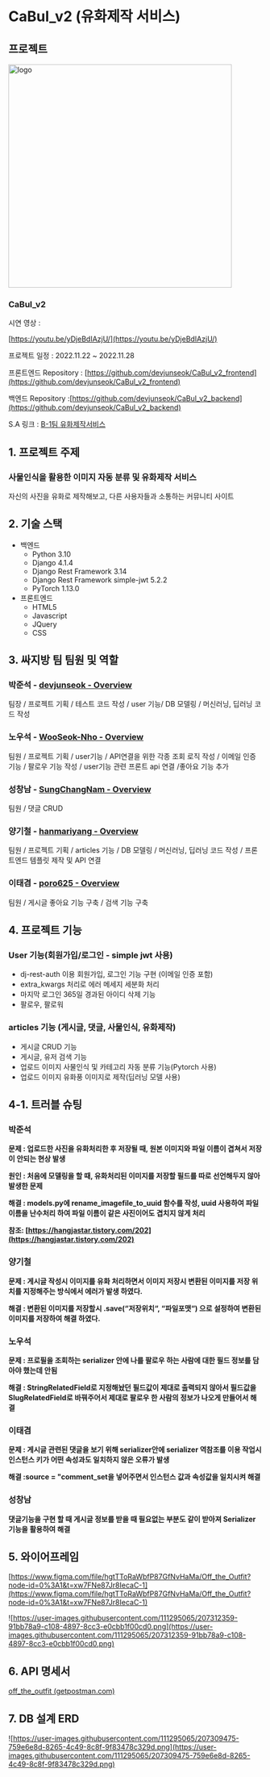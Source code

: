 # CaBul_v2 (유화제작 서비스)

## 프로젝트

<img width="443" alt="logo" src="https://user-images.githubusercontent.com/111295065/210082342-b748b547-6540-4f0f-9653-23f2e3ba91cf.png">


### CaBul_v2

시연 영상 :

[https://youtu.be/yDjeBdIAzjU/](https://youtu.be/yDjeBdIAzjU/)

프로젝트 일정 : 2022.11.22 ~ 2022.11.28

프론트엔드 Repository : [https://github.com/devjunseok/CaBul_v2_frontend](https://github.com/devjunseok/CaBul_v2_frontend)

백엔드  Repository :[https://github.com/devjunseok/CaBul_v2_backend](https://github.com/devjunseok/CaBul_v2_backend)

S.A 링크 : [B-1팀 유화제작서비스](https://iodized-justice-c7c.notion.site/B1-ed15c9156d7949faa389b0835662ab0a)

## 1. 프로젝트 주제

### 사물인식을 활용한 이미지 자동 분류 및 유화제작 서비스

자신의 사진을 유화로 제작해보고, 다른 사용자들과 소통하는 커뮤니티 사이트

## 2. 기술 스택

- 백엔드
    - Python 3.10
    - Django 4.1.4
    - Django Rest Framework 3.14
    - Django Rest Framework simple-jwt 5.2.2
    - PyTorch 1.13.0
- 프론트엔드
    - HTML5
    - Javascript
    - JQuery
    - CSS

## 3. 싸지방 팀 팀원 및 역할

### 박준석 - [devjunseok - Overview](https://github.com/devjunseok)

팀장 / 프로젝트 기획 / 테스트 코드 작성 / user 기능/ DB 모델링 / 머신러닝, 딥러닝 코드 작성

### 노우석 - [WooSeok-Nho - Overview](https://github.com/WooSeok-Nho/)

팀원 / 프로젝트 기획 / user기능 / API연결을 위한 각종 조회 로직 작성 / 이메일 인증 기능 / 팔로우 기능 작성 / user기능 관련 프론트 api 연결 /좋아요 기능 추가

### 성창남 - [SungChangNam - Overview](https://github.com/SungChangNam)

팀원 / 댓글 CRUD

### 양기철 - [hanmariyang - Overview](https://github.com/hanmariyang)

팀원 / 프로젝트 기획 / articles 기능 / DB 모델링 / 머신러닝, 딥러닝 코드 작성 / 프론트엔드 템플릿 제작 및 API 연결

### 이태겸 - [poro625 - Overview](https://github.com/poro625)

팀원 / 게시글 좋아요 기능 구축 / 검색 기능 구축
## 4. 프로젝트 기능

### User 기능(회원가입/로그인 - simple jwt 사용)

- dj-rest-auth 이용 회원가입, 로그인 기능 구현 (이메일 인증 포함)
- extra_kwargs 처리로 에러 메세지 세분화 처리
- 마지막 로그인 365일 경과된 아이디 삭제 기능
- 팔로우, 팔로워

### articles 기능 (게시글, 댓글, 사물인식, 유화제작)

- 게시글 CRUD 기능
- 게시글, 유저 검색 기능
- 업로드 이미지 사물인식 및 카테고리 자동 분류 기능(Pytorch 사용)
- 업로드 이미지 유화풍 이미지로 제작(딥러닝 모델 사용)

 
## 4-1. 트러블 슈팅

### 박준석

**문제 : 업로드한 사진을 유화처리한 후 저장될 때, 원본 이미지와 파일 이름이 겹쳐서 저장이 안되는 현상 발생**

**원인 : 처음에 모델링을 할 때, 유화처리된 이미지를 저장할 필드를 따로 선언해두지 않아 발생한 문제**

**해결 : models.py에 rename_imagefile_to_uuid 함수를 작성, uuid 사용하여 파일 이름을 난수처리 하여 파일 이름이 같은 사진이어도 겹치지 않게 처리** 

**참조: [https://hangjastar.tistory.com/202](https://hangjastar.tistory.com/202)**

### 양기철

**문제 : 게시글 작성시 이미지를 유화 처리하면서 이미지 저장시 변환된 이미지를 저장 위치를 지정해주는 방식에서 에러가 발생 하였다.**

**해결 : 변환된 이미지를 저장할시 .save(“저장위치“, “파일포맷“) 으로 설정하여 변환된 이미지를 저장하여 해결 하였다.**
### 노우석

**문제 : 프로필을 조회하는 serializer 안에 나를 팔로우 하는 사람에 대한 필드 정보를 담아야 했는데 안됨**

**해결 : StringRelatedField로 지정해놨던 필드값이 제대로 출력되지 않아서 필드값을 SlugRelatedField로 바꿔주어서 제대로 팔로우 한 사람의 정보가 나오게 만들어서 해결**

### 이태겸

**문제 : 게시글 관련된 댓글을 보기 위해 serializer안에 serializer 역참조를 이용 작업시  인스턴스 키가 어떤 속성과도 일치하지 않은 오류가 발생**

**해결 :source = "comment_set을 넣어주면서 인스턴스 값과 속성값을 일치시켜 해결**

### 성창남

**댓글기능을 구현 할 때 게시글 정보를 받을 때 필요없는 부분도 같이 받아져 Serializer 기능을 활용하여 해결**


## 5. 와이어프레임

[https://www.figma.com/file/hgtTToRaWbfP87GfNvHaMa/Off_the_Outfit?node-id=0%3A1&t=xw7FNe87Jr8IecaC-1](https://www.figma.com/file/hgtTToRaWbfP87GfNvHaMa/Off_the_Outfit?node-id=0%3A1&t=xw7FNe87Jr8IecaC-1)

![https://user-images.githubusercontent.com/111295065/207312359-91bb78a9-c108-4897-8cc3-e0cbb1f00cd0.png](https://user-images.githubusercontent.com/111295065/207312359-91bb78a9-c108-4897-8cc3-e0cbb1f00cd0.png)

## 6. API 명세서

[off_the_outfit (getpostman.com)](https://documenter.getpostman.com/view/24913558/2s8YzWRfo4)

## 7. DB 설계 ERD

![https://user-images.githubusercontent.com/111295065/207309475-759e6e8d-8265-4c49-8c8f-9f83478c329d.png](https://user-images.githubusercontent.com/111295065/207309475-759e6e8d-8265-4c49-8c8f-9f83478c329d.png)
